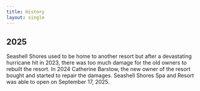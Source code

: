```yaml
--- 
title: History 
layout: single 
--- 
```


## 2025 
Seashell Shores used to be home to another resort but after a devastating hurricane hit in 2023, there was too much damage for the old owners to rebuilt the resort.  In 2024 Catherine Barstow, the new owner of the resort bought and started to repair the damages.  Seashell Shores Spa and Resort was able to open on September 17, 2025.  